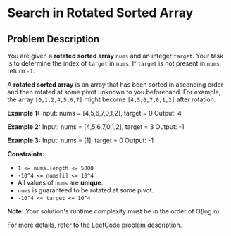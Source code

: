 # Search in Rotated Sorted Array

## Problem Description

You are given a **rotated sorted array** `nums` and an integer `target`. Your task is to determine the index of `target` in `nums`. If `target` is not present in `nums`, return `-1`.

A **rotated sorted array** is an array that has been sorted in ascending order and then rotated at some pivot unknown to you beforehand. For example, the array `[0,1,2,4,5,6,7]` might become `[4,5,6,7,0,1,2]` after rotation.

**Example 1:**
Input: nums = [4,5,6,7,0,1,2], target = 0 Output: 4

**Example 2:**
Input: nums = [4,5,6,7,0,1,2], target = 3 Output: -1

**Example 3:**
Input: nums = [1], target = 0 Output: -1


**Constraints:**
- `1 <= nums.length <= 5000`
- `-10^4 <= nums[i] <= 10^4`
- All values of `nums` are **unique**.
- `nums` is guaranteed to be rotated at some pivot.
- `-10^4 <= target <= 10^4`

**Note:** Your solution's runtime complexity must be in the order of O(log n).

For more details, refer to the [LeetCode problem description](https://leetcode.com/problems/search-in-rotated-sorted-array/).
